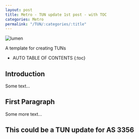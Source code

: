 ```yaml
---
layout: post
title: Metro - TUN update 1st post - with TOC
categories: Metro
permalink: "/TUN/:categories/:title"
---
```


![lumen](/demo-wiki/assets/img/Lumen-Logo-Black-RGB.png)

A template for creating TUNs

<!-- excerpt separator -->

* AUTO TABLE OF CONTENTS
{:toc}

## Introduction
Some text...

## First Paragraph
Some more text...
## This could be a TUN update for AS 3356
